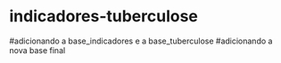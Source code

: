 # indicadores-tuberculose
#adicionando a base_indicadores e a base_tuberculose
#adicionando a nova base final
